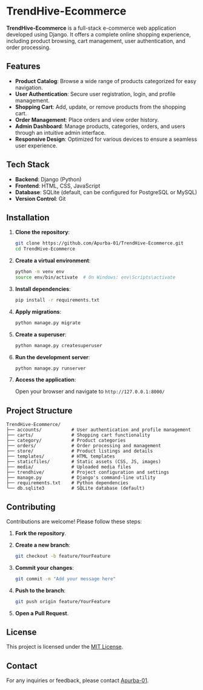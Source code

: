 
# TrendHive-Ecommerce

**TrendHive-Ecommerce** is a full-stack e-commerce web application developed using Django. It offers a complete online shopping experience, including product browsing, cart management, user authentication, and order processing.

## Features

- **Product Catalog**: Browse a wide range of products categorized for easy navigation.
- **User Authentication**: Secure user registration, login, and profile management.
- **Shopping Cart**: Add, update, or remove products from the shopping cart.
- **Order Management**: Place orders and view order history.
- **Admin Dashboard**: Manage products, categories, orders, and users through an intuitive admin interface.
- **Responsive Design**: Optimized for various devices to ensure a seamless user experience.

## Tech Stack

- **Backend**: Django (Python)
- **Frontend**: HTML, CSS, JavaScript
- **Database**: SQLite (default, can be configured for PostgreSQL or MySQL)
- **Version Control**: Git

## Installation

1. **Clone the repository**:

   ```bash
   git clone https://github.com/Apurba-01/TrendHive-Ecommerce.git
   cd TrendHive-Ecommerce
   ```

2. **Create a virtual environment**:

   ```bash
   python -m venv env
   source env/bin/activate  # On Windows: env\Scripts\activate
   ```

3. **Install dependencies**:

   ```bash
   pip install -r requirements.txt
   ```

4. **Apply migrations**:

   ```bash
   python manage.py migrate
   ```

5. **Create a superuser**:

   ```bash
   python manage.py createsuperuser
   ```

6. **Run the development server**:

   ```bash
   python manage.py runserver
   ```

7. **Access the application**:

   Open your browser and navigate to `http://127.0.0.1:8000/`

## Project Structure

```
TrendHive-Ecommerce/
├── accounts/           # User authentication and profile management
├── carts/              # Shopping cart functionality
├── category/           # Product categories
├── orders/             # Order processing and management
├── store/              # Product listings and details
├── templates/          # HTML templates
├── staticfiles/        # Static assets (CSS, JS, images)
├── media/              # Uploaded media files
├── trendhive/          # Project configuration and settings
├── manage.py           # Django's command-line utility
├── requirements.txt    # Python dependencies
└── db.sqlite3          # SQLite database (default)
```

## Contributing

Contributions are welcome! Please follow these steps:

1. **Fork the repository**.
2. **Create a new branch**:

   ```bash
   git checkout -b feature/YourFeature
   ```

3. **Commit your changes**:

   ```bash
   git commit -m "Add your message here"
   ```

4. **Push to the branch**:

   ```bash
   git push origin feature/YourFeature
   ```

5. **Open a Pull Request**.

## License

This project is licensed under the [MIT License](LICENSE).

## Contact

For any inquiries or feedback, please contact [Apurba-01](https://github.com/Apurba-01).
